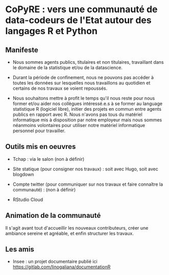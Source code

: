 # CoPyRE : vers une communauté de data-codeurs de l'Etat autour des langages R et Python


## Manifeste

* Nous sommes agents publics, titulaires et non titulaires, travaillant dans le domaine de la statistique et/ou de la datascience.

* Durant la période de confinement, nous ne pouvons pas accéder à toutes les données sur lesquelles nous travaillons au quotidien et certains de nos travaux se voient repoussés.

* Nous souhaitons mettre à profit le temps qu'il nous reste pour nous former et/ou aider nos collègues intéressé.e.s à se former au language statistique R (logiciel libre), initier des projets en commun entre agents publics en rapport avec R. Nous n'avons pas tous du matériel informatique mis à disposition par notre employeur mais nous sommes néanmoins volontaires pour utiliser notre matériel informatique personnel pour travailler.

## Outils mis en oeuvres

* Tchap : via le salon (non à définir)

* Site statique (pour consigner nos travaux) : soit avec Hugo, soit avec blogdown

* Compte twitter (pour communiquer sur nos travaux et faire connaître la communauté) : (non à définir)

* RStudio Cloud

## Animation de la communauté
Il s'agit avant tout d'accueillir les nouveaux contributeurs, créer une ambiance sereine et agréable, et enfin structurer les travaux.


## Les amis

* Insee : un projet documentaire publié ici https://gitlab.com/linogaliana/documentationR